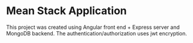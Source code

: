 # Mean Stack Application

This project was created using Angular front end + Express server and MongoDB backend. The authentication/authorization uses jwt encryption. 
